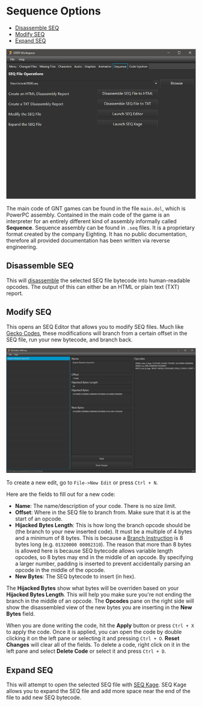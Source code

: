 # Sequence Options

- [Disassemble SEQ](#disassemble-seq)
- [Modify SEQ](#modify-seq)
- [Expand SEQ](#expand-seq)

![Sequence](/docs/sequence.png?raw=true "Sequence")

The main code of GNT games can be found in the file `main.dol`, which is PowerPC assembly. Contained in the main code of the game is an interpreter for an entirely different kind of assembly informally called **Sequence**. Sequence assembly can be found in `.seq` files. It is a proprietary format created by the company Eighting. It has no public documentation, therefore all provided documentation has been written via reverse engineering.

## Disassemble SEQ

This will [disassemble](https://en.wikipedia.org/wiki/Disassembler) the selected SEQ file bytecode into human-readable opcodes. The output of this can either be an HTML or plain text (TXT) report.

## Modify SEQ

This opens an SEQ Editor that allows you to modify SEQ files. Much like [Gecko Codes](https://github.com/NicholasMoser/Naruto-GNT-Modding/blob/master/general/docs/guides/gecko_codetype_documentation.md), these modifications will branch from a certain offset in the SEQ file, run your new bytecode, and branch back.

![SEQ Editor](/docs/seqeditor.png?raw=true "SEQ Editor")

To create a new edit, go to `File->New Edit` or press `Ctrl + N`.

Here are the fields to fill out for a new code:

- **Name**: The name/description of your code. There is no size limit.
- **Offset**: Where in the SEQ file to branch from. Make sure that it is at the start of an opcode.
- **Hijacked Bytes Length**: This is how long the branch opcode should be (the branch to your new inserted code). It must be a multiple of 4 bytes and a minimum of 8 bytes. This is because a [Branch Instruction](https://github.com/NicholasMoser/Naruto-GNT-Modding/blob/master/gnt4/docs/guides/opcode_group/01.md#0132---b) is 8 bytes long (e.g. `01320000 00002310`). The reason that more than 8 bytes is allowed here is because SEQ bytecode allows variable length opcodes, so 8 bytes may end in the middle of an opcode. By specifying a larger number, padding is inserted to prevent accidentally parsing an opcode in the middle of the opcode.
- **New Bytes**: The SEQ bytecode to insert (in hex).

The **Hijacked Bytes** show what bytes will be overriden based on your **Hijacked Bytes Length**. This will help you make sure you're not ending the branch in the middle of an opcode. The **Opcodes** pane on the right side will show the disassembled view of the new bytes you are inserting in the **New Bytes** field.

When you are done writing the code, hit the **Apply** button or press `Ctrl + X` to apply the code. Once it is applied, you can open the code by double clicking it on the left pane or selecting it and pressing `Ctrl + O`. **Reset Changes** will clear all of the fields. To delete a code, right click on it in the left pane and select **Delete Code** or select it and press `Ctrl + D`.

## Expand SEQ

This will attempt to open the selected SEQ file with [SEQ Kage](https://github.com/mitchellhumphrey/seq-kage/releases). SEQ Kage allows you to expand the SEQ file and add more space near the end of the file to add new SEQ bytecode.
